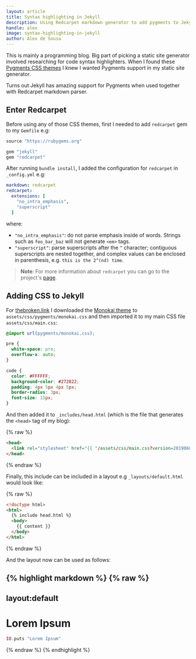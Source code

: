 ```yaml
---
layout: article
title: Syntax highlighting in Jekyll
description: Using Redcarpet markdown generator to add pygments to Jekyll
handle: alex
image: syntax-highlighting-in-jekyll
author: Alex de Sousa
---
```


This is mainly a programming blog. Big part of picking a static site generator
involved researching for code syntax highlighters. When I found these
[Pygments CSS themes](http://jwarby.github.io/jekyll-pygments-themes/languages/javascript.html)
I knew I wanted Pygments support in my static site generator.

Turns out Jekyll has amazing support for Pygments when used together with
Redcarpet markdown parser.

## Enter Redcarpet

Before using any of those CSS themes, first I needed to add `redcarpet` gem
to my `Gemfile` e.g:

```ruby
source "https://rubygems.org"

gem "jekyll"
gem "redcarpet"
```

After running `bundle install`, I added the configuration for `redcarpet` in
`_config.yml` e.g:

```yaml
markdown: redcarpet
redcarpet:
  extensions: [
    "no_intra_emphasis",
    "superscript"
  ]
```

where:

- `"no_intra_emphasis"`: do not parse emphasis inside of words. Strings such as
  `foo_bar_baz` will not generate `<em>` tags.
- `"superscript"`: parse superscripts after the `^` character; contiguous
  superscripts are nested together, and complex values can be enclosed in
  parenthesis, e.g. `this is the 2^(nd) time`.

> **Note**: For more information about `redcarpet` you can go to the project's
> [page](https://github.com/vmg/redcarpet).

## Adding CSS to Jekyll

For [thebroken.link](https://thebroken.link) I downloaded the
[Monokai theme](https://raw.githubusercontent.com/jwarby/pygments-css/master/monokai.css)
to `assets/css/pygments/monokai.css` and then imported it to my main CSS file
`assets/css/main.css`:

```css
@import url(pygments/monokai.css);

pre {
  white-space: pre;
  overflow-x: auto;
}

code {
  color: #FFFFFF;
  background-color: #272822;
  padding: 4px 5px 4px 5px;
  border-radius: 3px;
  font-size: 15px;
}
```

And then added it to `_includes/head.html` (which is the file that generates
the `<head>` tag of my blog):

{% raw %}
```html
<head>
  <link rel="stylesheet" href="{{ "/assets/css/main.css?version=20190601" | prepend: site.baseurl }}">
</head>
```
{% endraw %}

Finally, this include can be included in a layout e.g `_layouts/default.html`
would look like:

{% raw %}
```html
<!doctype html>
<html>
  {% include head.html %}
  <body>
    {{ content }}
  </body>
</html>
```
{% endraw %}

And the layout now can be used as follows:

{% highlight markdown %}
{% raw %}
---
layout:default
---

# Lorem Ipsum

```elixir
IO.puts "Lorem Ipsum"
```
{% endraw %}
{% endhighlight %}

